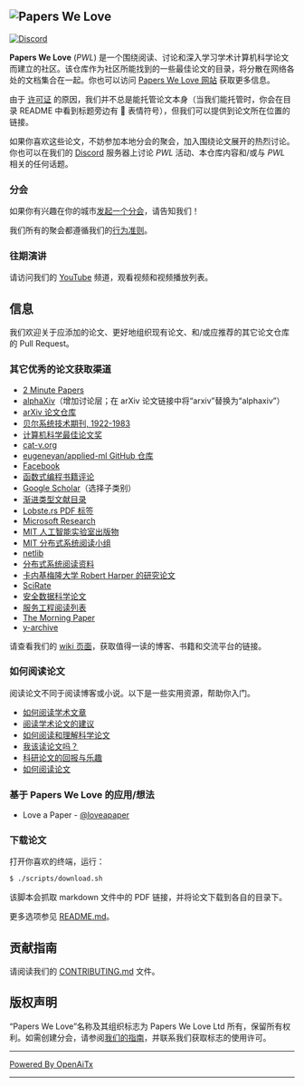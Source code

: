 ## ![Papers We Love](http://paperswelove.org/images/logo-top.svg)

 [![Discord](https://img.shields.io/static/v1?label=Discord&message=join%20us!&color=mediumslateblue)](https://discord.gg/Tu2VynkRWV)

**Papers We Love** (*PWL*) 是一个围绕阅读、讨论和深入学习学术计算机科学论文而建立的社区。该仓库作为社区所能找到的一些最佳论文的目录，将分散在网络各处的文档集合在一起。你也可以访问 [Papers We Love 网站](http://paperswelove.org/) 获取更多信息。

由于 [许可证](https://github.com/papers-we-love/papers-we-love/blob/master/.github/CONTRIBUTING.md#respect-content-licenses) 的原因，我们并不总是能托管论文本身（当我们能托管时，你会在目录 README 中看到标题旁边有 :scroll: 表情符号），但我们可以提供到论文所在位置的链接。

如果你喜欢这些论文，不妨参加本地分会的聚会，加入围绕论文展开的热烈讨论。你也可以在我们的 [Discord](https://discord.gg/Tu2VynkRWV) 服务器上讨论 *PWL* 活动、本仓库内容和/或与 *PWL* 相关的任何话题。

### 分会

如果你有兴趣在你的城市[发起一个分会](https://github.com/papers-we-love/organizers)，请告知我们！

我们所有的聚会都遵循我们的[行为准则](CODE_OF_CONDUCT.md)。

### 往期演讲

请访问我们的 [YouTube](https://www.youtube.com/user/PapersWeLove) 频道，观看视频和视频播放列表。

## 信息

我们欢迎关于应添加的论文、更好地组织现有论文、和/或应推荐的其它论文仓库的 Pull Request。

### 其它优秀的论文获取渠道

* [2 Minute Papers](https://www.youtube.com/user/keeroyz)
* [alphaXiv](https://www.alphaxiv.org/)（增加讨论层；在 arXiv 论文链接中将“arxiv”替换为“alphaxiv”）
* [arXiv 论文仓库](http://arxiv.org/)
* [贝尔系统技术期刊, 1922-1983](https://www.bell-labs.com/our-research/technical-journal/)
* [计算机科学最佳论文奖](http://jeffhuang.com/best_paper_awards.html)
* [cat-v.org](http://doc.cat-v.org/)
* [eugeneyan/applied-ml GitHub 仓库](https://github.com/eugeneyan/applied-ml)
* [Facebook](https://research.facebook.com/publications/)
* [函数式编程书籍评论](http://alexott.net/en/fp/books/)
* [Google Scholar](http://scholar.google.com/citations?view_op=top_venues&hl=en&vq=eng)（选择子类别）
* [渐进类型文献目录](http://samth.github.io/gradual-typing-bib/)
* [Lobste.rs PDF 标签](https://lobste.rs/t/pdf)
* [Microsoft Research](https://www.microsoft.com/en-us/research/publications/)
* [MIT 人工智能实验室出版物](http://dspace.mit.edu/handle/1721.1/39813)
* [MIT 分布式系统阅读小组](http://dsrg.pdos.csail.mit.edu/)
* [netlib](http://www.netlib.org/)
* [分布式系统阅读资料](http://christophermeiklejohn.com/distributed/systems/2013/07/12/readings-in-distributed-systems.html)
* [卡内基梅隆大学 Robert Harper 的研究论文](https://www.cs.cmu.edu/~rwh/papers/index.html)
* [SciRate](https://scirate.com/)
* [安全数据科学论文](http://www.covert.io/the-definitive-security-datascience-and-machinelearning-guide/)
* [服务工程阅读列表](https://github.com/mmcgrana/services-engineering)
* [The Morning Paper](http://blog.acolyer.org/)
* [y-archive](http://yarchive.net/comp/index.html)

请查看我们的 [wiki 页面](https://github.com/papers-we-love/papers-we-love/wiki/Other-Good-Sources-of-Reading-Material)，获取值得一读的博客、书籍和交流平台的链接。

### 如何阅读论文

阅读论文不同于阅读博客或小说。以下是一些实用资源，帮助你入门。

* [如何阅读学术文章](http://organizationsandmarkets.com/2010/08/31/how-to-read-an-academic-article/)
* [阅读学术论文的建议](https://userpages.umbc.edu/~akmassey/posts/2012-02-15-advice-on-reading-academic-papers.html)
* [如何阅读和理解科学论文](http://violentmetaphors.com/2013/08/25/how-to-read-and-understand-a-scientific-paper-2/)
* [我该读论文吗？](http://michaelrbernste.in/2014/10/21/should-i-read-papers.html)
* [科研论文的回报与乐趣](https://www.youtube.com/watch?v=8eRx5Wo3xYA)
* [如何阅读论文](http://ccr.sigcomm.org/online/files/p83-keshavA.pdf)

### 基于 Papers We Love 的应用/想法

* Love a Paper - [@loveapaper](https://twitter.com/loveapaper)

### 下载论文

打开你喜欢的终端，运行：

```bash
$ ./scripts/download.sh
```

该脚本会抓取 markdown 文件中的 PDF 链接，并将论文下载到各自的目录下。

更多选项参见 [README.md](./scripts/README.md)。

## 贡献指南

请阅读我们的 [CONTRIBUTING.md](https://github.com/papers-we-love/papers-we-love/blob/master/.github/CONTRIBUTING.md) 文件。

## 版权声明

“Papers We Love”名称及其组织标志为 Papers We Love Ltd 所有，保留所有权利。如需创建分会，请参阅[我们的指南](https://github.com/papers-we-love/papers-we-love/wiki/Creating-a-PWL-chapter)，并联系我们获取标志的使用许可。

---

[Powered By OpenAiTx](https://github.com/OpenAiTx/OpenAiTx)

---